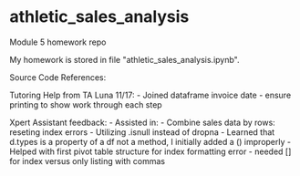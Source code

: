# athletic_sales_analysis
Module 5 homework repo

My homework is stored in file "athletic_sales_analysis.ipynb".

Source Code References:

Tutoring Help from TA Luna 11/17: - Joined dataframe invoice date - ensure printing to show work through each step

Xpert Assistant feedback: - Assisted in:
	- Combine sales data by rows: reseting index errors
	- Utilizing .isnull instead of dropna
	- Learned that d.types is a property of a df not a method, I initially added a () improperly
	- Helped with first pivot table structure for index formatting error - needed [] for index versus only listing with commas
